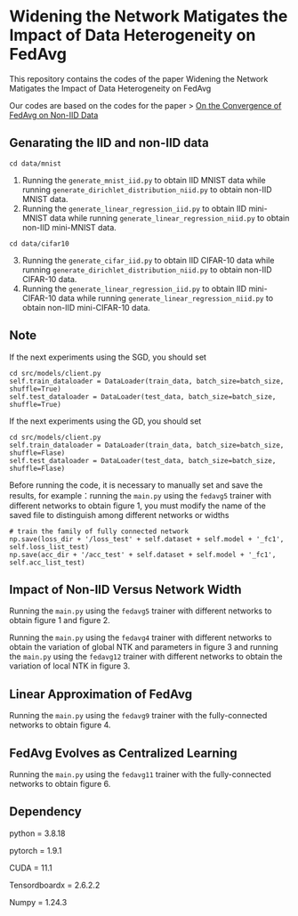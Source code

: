 # Widening the Network Matigates the Impact of Data Heterogeneity on FedAvg

This repository contains the codes of the paper Widening the Network Matigates the Impact of Data Heterogeneity on FedAvg

Our codes are based on the codes for the paper > [On the Convergence of FedAvg on Non-IID Data](https://arxiv.org/pdf/1907.02189.pdf)

## Genarating the IID and non-IID data

```
cd data/mnist
```
1. Running the `generate_mnist_iid.py` to obtain IID MNIST data while running `generate_dirichlet_distribution_niid.py` to obtain non-IID MNIST data.
2. Running the `generate_linear_regression_iid.py` to obtain IID mini-MNIST data while running `generate_linear_regression_niid.py` to obtain non-IID mini-MNIST data.
```
cd data/cifar10
```
3. Running the `generate_cifar_iid.py` to obtain IID CIFAR-10 data while running `generate_dirichlet_distribution_niid.py` to obtain non-IID CIFAR-10 data.
4. Running the `generate_linear_regression_iid.py` to obtain IID mini-CIFAR-10 data while running `generate_linear_regression_niid.py` to obtain non-IID mini-CIFAR-10 data.

## Note
If the next experiments using the SGD, you should set

```
cd src/models/client.py
self.train_dataloader = DataLoader(train_data, batch_size=batch_size, shuffle=True) 
self.test_dataloader = DataLoader(test_data, batch_size=batch_size, shuffle=True)
```

If the next experiments using the GD, you should set

```
cd src/models/client.py
self.train_dataloader = DataLoader(train_data, batch_size=batch_size, shuffle=Flase) 
self.test_dataloader = DataLoader(test_data, batch_size=batch_size, shuffle=Flase)
```

Before running the code, it is necessary to manually set and save the results, for example：running the `main.py` using the `fedavg5` trainer with different networks to obtain figure 1, you must modify the name of the saved file to distinguish among different networks or widths

```
# train the family of fully connected network
np.save(loss_dir + '/loss_test' + self.dataset + self.model + '_fc1', self.loss_list_test)
np.save(acc_dir + '/acc_test' + self.dataset + self.model + '_fc1', self.acc_list_test)
```


## Impact of Non-IID Versus Network Width

Running the `main.py` using the `fedavg5` trainer with different networks to obtain figure 1 and figure 2.

Running the `main.py` using the `fedavg4` trainer with different networks to obtain the variation of global NTK and parameters in figure 3 and running the `main.py` using the `fedavg12` trainer with different networks to obtain the variation of local NTK in figure 3.

## Linear Approximation of FedAvg

Running the `main.py` using the `fedavg9` trainer with the fully-connected networks to obtain figure 4.

## FedAvg Evolves as Centralized Learning

Running the `main.py` using the `fedavg11` trainer with the fully-connected networks to obtain figure 6.


## Dependency

python = 3.8.18

pytorch = 1.9.1

CUDA = 11.1

Tensordboardx = 2.6.2.2

Numpy = 1.24.3



